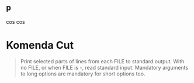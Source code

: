 ## p
cos
cos


# Komenda Cut
>Print selected parts of lines from each FILE to standard output.
 With no FILE, or when FILE is -, read standard input.
 Mandatory arguments to long options are mandatory for short
 options too.
